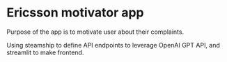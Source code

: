 # Ericsson motivator app
Purpose of the app is to motivate user about their complaints.

Using steamship to define API endpoints to leverage OpenAI GPT API, and streamlit to make frontend.

